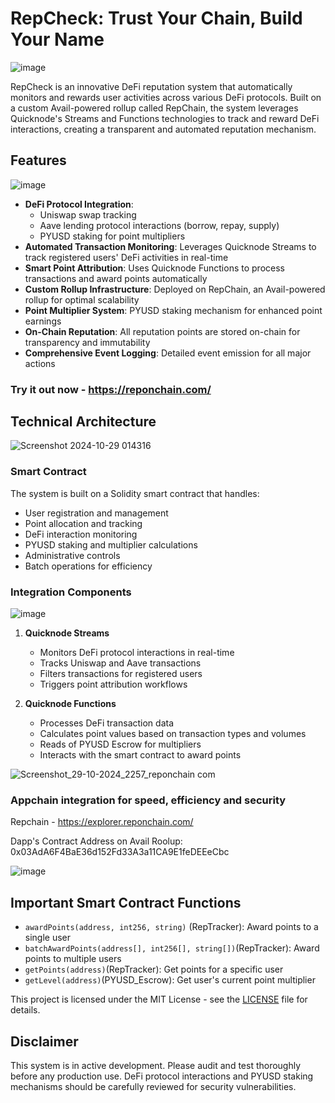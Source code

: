 # RepCheck: Trust Your Chain, Build Your Name
![image](https://github.com/user-attachments/assets/0ca40434-889f-429d-95c3-ae0baef1293f)

RepCheck is an innovative DeFi reputation system that automatically monitors and rewards user activities across various DeFi protocols. Built on a custom Avail-powered rollup called RepChain, the system leverages Quicknode's Streams and Functions technologies to track and reward DeFi interactions, creating a transparent and automated reputation mechanism.

## Features

![image](https://github.com/user-attachments/assets/aa62679e-e3b9-426a-90e9-24169b5c0507)

- **DeFi Protocol Integration**: 
  - Uniswap swap tracking
  - Aave lending protocol interactions (borrow, repay, supply)
  - PYUSD staking for point multipliers
- **Automated Transaction Monitoring**: Leverages Quicknode Streams to track registered users' DeFi activities in real-time
- **Smart Point Attribution**: Uses Quicknode Functions to process transactions and award points automatically
- **Custom Rollup Infrastructure**: Deployed on RepChain, an Avail-powered rollup for optimal scalability
- **Point Multiplier System**: PYUSD staking mechanism for enhanced point earnings
- **On-Chain Reputation**: All reputation points are stored on-chain for transparency and immutability
- **Comprehensive Event Logging**: Detailed event emission for all major actions

### Try it out now - https://reponchain.com/
## Technical Architecture

![Screenshot 2024-10-29 014316](https://github.com/user-attachments/assets/9b35277f-2f85-48fb-928b-3769de893568)

### Smart Contract
The system is built on a Solidity smart contract that handles:
- User registration and management
- Point allocation and tracking
- DeFi interaction monitoring
- PYUSD staking and multiplier calculations
- Administrative controls
- Batch operations for efficiency

### Integration Components
![image](https://github.com/user-attachments/assets/bf0504b3-66f4-4b09-977d-c3ba275fde61)

1. **Quicknode Streams**
   - Monitors DeFi protocol interactions in real-time
   - Tracks Uniswap and Aave transactions
   - Filters transactions for registered users
   - Triggers point attribution workflows

2. **Quicknode Functions**
   - Processes DeFi transaction data
   - Calculates point values based on transaction types and volumes
   - Reads of PYUSD Escrow for multipliers
   - Interacts with the smart contract to award points

![Screenshot_29-10-2024_2257_reponchain com](https://github.com/user-attachments/assets/a501f63f-e4ef-4e91-97ec-3f9c2db93fcb)


### Appchain integration for speed, efficiency and security

Repchain - https://explorer.reponchain.com/

Dapp's Contract Address on Avail Roolup: 0x03AdA6F4BaE36d152Fd33A3a11CA9E1feDEEeCbc

![image](https://github.com/user-attachments/assets/7019787d-f505-4a38-ab75-a586fc723c19)


## Important Smart Contract Functions

- `awardPoints(address, int256, string)` (RepTracker): Award points to a single user
- `batchAwardPoints(address[], int256[], string[])`(RepTracker): Award points to multiple users
- `getPoints(address)`(RepTracker): Get points for a specific user
- `getLevel(address)`(PYUSD_Escrow): Get user's current point multiplier


This project is licensed under the MIT License - see the [LICENSE](LICENSE) file for details.

## Disclaimer

This system is in active development. Please audit and test thoroughly before any production use. DeFi protocol interactions and PYUSD staking mechanisms should be carefully reviewed for security vulnerabilities.
